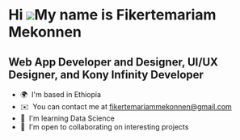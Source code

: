 Hi ![](https://user-images.githubusercontent.com/18350557/176309783-0785949b-9127-417c-8b55-ab5a4333674e.gif)My name is Fikertemariam Mekonnen
==============================================================================================================================================

Web App Developer and Designer, UI/UX Designer, and Kony Infinity Developer
---------------------------------------------------------------------------------------------

* 🌍  I'm based in Ethiopia
* ✉️  You can contact me at [fikertemariammekonnen@gmail.com](mailto:fikertemariammekonnen@gmail.com)
* 🧠  I'm learning Data Science
* 🤝  I'm open to collaborating on interesting projects 
